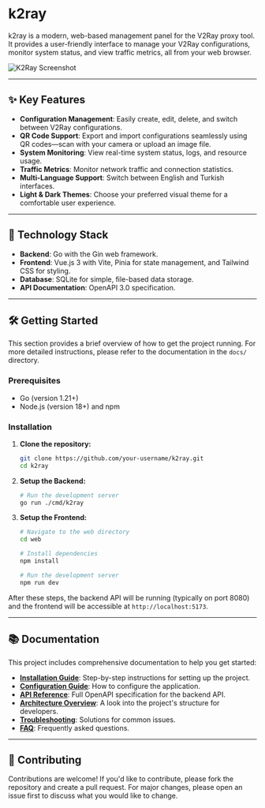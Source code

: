 # k2ray

k2ray is a modern, web-based management panel for the V2Ray proxy tool. It provides a user-friendly interface to manage your V2Ray configurations, monitor system status, and view traffic metrics, all from your web browser.

![K2Ray Screenshot](https://place-hold.it/800x450/663399/ffffff?text=k2ray%20UI%20Screenshot)

---

## ✨ Key Features

*   **Configuration Management**: Easily create, edit, delete, and switch between V2Ray configurations.
*   **QR Code Support**: Export and import configurations seamlessly using QR codes—scan with your camera or upload an image file.
*   **System Monitoring**: View real-time system status, logs, and resource usage.
*   **Traffic Metrics**: Monitor network traffic and connection statistics.
*   **Multi-Language Support**: Switch between English and Turkish interfaces.
*   **Light & Dark Themes**: Choose your preferred visual theme for a comfortable user experience.

---

## 🚀 Technology Stack

*   **Backend**: Go with the Gin web framework.
*   **Frontend**: Vue.js 3 with Vite, Pinia for state management, and Tailwind CSS for styling.
*   **Database**: SQLite for simple, file-based data storage.
*   **API Documentation**: OpenAPI 3.0 specification.

---

## 🛠️ Getting Started

This section provides a brief overview of how to get the project running. For more detailed instructions, please refer to the documentation in the `docs/` directory.

### Prerequisites

*   Go (version 1.21+)
*   Node.js (version 18+) and npm

### Installation

1.  **Clone the repository:**
    ```bash
    git clone https://github.com/your-username/k2ray.git
    cd k2ray
    ```

2.  **Setup the Backend:**
    ```bash
    # Run the development server
    go run ./cmd/k2ray
    ```

3.  **Setup the Frontend:**
    ```bash
    # Navigate to the web directory
    cd web

    # Install dependencies
    npm install

    # Run the development server
    npm run dev
    ```

After these steps, the backend API will be running (typically on port 8080) and the frontend will be accessible at `http://localhost:5173`.

---

## 📚 Documentation

This project includes comprehensive documentation to help you get started:

*   **[Installation Guide](./docs/user/installation.md)**: Step-by-step instructions for setting up the project.
*   **[Configuration Guide](./docs/user/configuration.md)**: How to configure the application.
*   **[API Reference](./docs/api/openapi.yaml)**: Full OpenAPI specification for the backend API.
*   **[Architecture Overview](./docs/developer/architecture.md)**: A look into the project's structure for developers.
*   **[Troubleshooting](./docs/user/troubleshooting.md)**: Solutions for common issues.
*   **[FAQ](./docs/user/faq.md)**: Frequently asked questions.

---

## 🤝 Contributing

Contributions are welcome! If you'd like to contribute, please fork the repository and create a pull request. For major changes, please open an issue first to discuss what you would like to change.